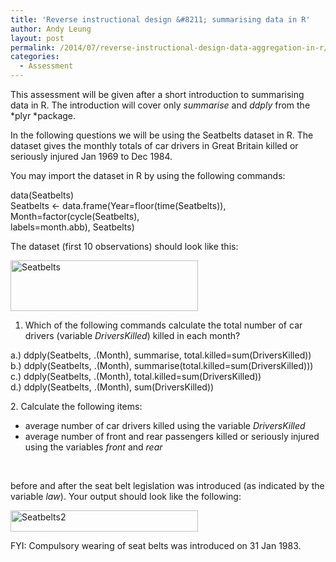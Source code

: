 ```yaml
---
title: 'Reverse instructional design &#8211; summarising data in R'
author: Andy Leung
layout: post
permalink: /2014/07/reverse-instructional-design-data-aggregation-in-r/
categories:
  - Assessment
---
```

This assessment will be given after a short introduction to summarising data in R. The introduction will cover only *summarise* and *ddply* from the *plyr *package.

In the following questions we will be using the Seatbelts dataset in R. The dataset gives the monthly totals of car drivers in Great Britain killed or seriously injured Jan 1969 to Dec 1984.

You may import the dataset in R by using the following commands:

data(Seatbelts)  
Seatbelts <- data.frame(Year=floor(time(Seatbelts)),  
Month=factor(cycle(Seatbelts),  
labels=month.abb), Seatbelts)

The dataset (first 10 observations) should look like this:

[<img class="alignnone size-medium wp-image-8197" alt="Seatbelts" src="http://teaching.software-carpentry.org/wp-content/uploads/2014/07/Seatbelts-300x81.png" width="300" height="81" />][1]

1. Which of the following commands calculate the total number of car drivers (variable *DriversKilled*) killed in each month?

a.) ddply(Seatbelts, .(Month), summarise, total.killed=sum(DriversKilled))  
b.) ddply(Seatbelts, .(Month), summarise(total.killed=sum(DriversKilled)))  
c.) ddply(Seatbelts, .(Month), total.killed=sum(DriversKilled))  
d.) ddply(Seatbelts, .(Month), sum(DriversKilled))

2. Calculate the following items:

*   average number of car drivers killed using the variable *DriversKilled*
*   average number of front and rear passengers killed or seriously injured using the variables *front* and *rear*

&nbsp;

before and after the seat belt legislation was introduced (as indicated by the variable *law*). Your output should look like the following:

[<img class="alignnone size-medium wp-image-8198" alt="Seatbelts2" src="http://teaching.software-carpentry.org/wp-content/uploads/2014/07/Seatbelts2-300x34.png" width="300" height="34" />][2]

FYI: Compulsory wearing of seat belts was introduced on 31 Jan 1983.

 [1]: http://teaching.software-carpentry.org/wp-content/uploads/2014/07/Seatbelts.png
 [2]: http://teaching.software-carpentry.org/wp-content/uploads/2014/07/Seatbelts2.png